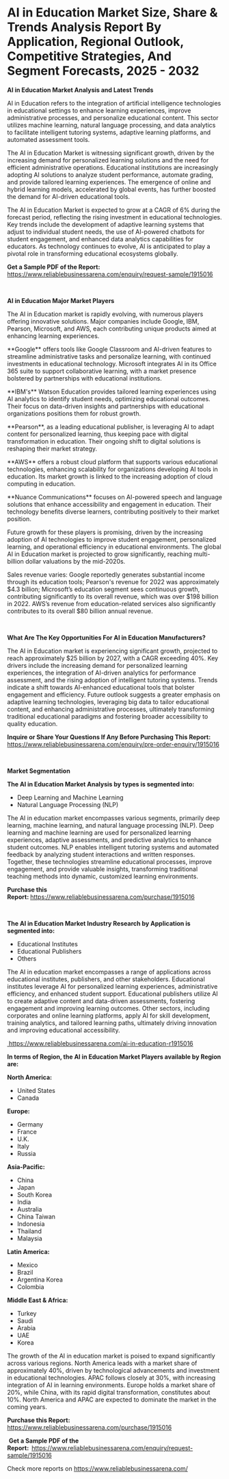 <p><h1>AI in Education Market Size, Share & Trends Analysis Report By Application, Regional Outlook, Competitive Strategies, And Segment Forecasts, 2025 - 2032</h1></p><p><strong>AI in Education Market Analysis and Latest Trends</strong></p>
<p><p>AI in Education refers to the integration of artificial intelligence technologies in educational settings to enhance learning experiences, improve administrative processes, and personalize educational content. This sector utilizes machine learning, natural language processing, and data analytics to facilitate intelligent tutoring systems, adaptive learning platforms, and automated assessment tools.</p><p>The AI in Education Market is witnessing significant growth, driven by the increasing demand for personalized learning solutions and the need for efficient administrative operations. Educational institutions are increasingly adopting AI solutions to analyze student performance, automate grading, and provide tailored learning experiences. The emergence of online and hybrid learning models, accelerated by global events, has further boosted the demand for AI-driven educational tools.</p><p>The AI in Education Market is expected to grow at a CAGR of 6% during the forecast period, reflecting the rising investment in educational technologies. Key trends include the development of adaptive learning systems that adjust to individual student needs, the use of AI-powered chatbots for student engagement, and enhanced data analytics capabilities for educators. As technology continues to evolve, AI is anticipated to play a pivotal role in transforming educational ecosystems globally.</p></p>
<p><strong>Get a Sample PDF of the Report:&nbsp;</strong> <a href="https://www.reliablebusinessarena.com/enquiry/request-sample/1915016?utm_campaign=3200&utm_medium=2&utm_source=Github&utm_content=ia&utm_term=10032025&utm_id=ai-in-education">https://www.reliablebusinessarena.com/enquiry/request-sample/1915016</a></p>
<p>&nbsp;</p>
<p><strong>AI in Education Major Market Players</strong></p>
<p><p>The AI in Education market is rapidly evolving, with numerous players offering innovative solutions. Major companies include Google, IBM, Pearson, Microsoft, and AWS, each contributing unique products aimed at enhancing learning experiences.</p><p>**Google** offers tools like Google Classroom and AI-driven features to streamline administrative tasks and personalize learning, with continued investments in educational technology. Microsoft integrates AI in its Office 365 suite to support collaborative learning, with a market presence bolstered by partnerships with educational institutions.</p><p>**IBM's** Watson Education provides tailored learning experiences using AI analytics to identify student needs, optimizing educational outcomes. Their focus on data-driven insights and partnerships with educational organizations positions them for robust growth.</p><p>**Pearson**, as a leading educational publisher, is leveraging AI to adapt content for personalized learning, thus keeping pace with digital transformation in education. Their ongoing shift to digital solutions is reshaping their market strategy.</p><p>**AWS** offers a robust cloud platform that supports various educational technologies, enhancing scalability for organizations developing AI tools in education. Its market growth is linked to the increasing adoption of cloud computing in education.</p><p>**Nuance Communications** focuses on AI-powered speech and language solutions that enhance accessibility and engagement in education. Their technology benefits diverse learners, contributing positively to their market position.</p><p>Future growth for these players is promising, driven by the increasing adoption of AI technologies to improve student engagement, personalized learning, and operational efficiency in educational environments. The global AI in Education market is projected to grow significantly, reaching multi-billion dollar valuations by the mid-2020s.</p><p>Sales revenue varies: Google reportedly generates substantial income through its education tools; Pearson's revenue for 2022 was approximately $4.3 billion; Microsoft’s education segment sees continuous growth, contributing significantly to its overall revenue, which was over $198 billion in 2022. AWS’s revenue from education-related services also significantly contributes to its overall $80 billion annual revenue.</p></p>
<p>&nbsp;</p>
<p><strong>What Are The Key Opportunities For AI in Education Manufacturers?</strong></p>
<p><p>The AI in Education market is experiencing significant growth, projected to reach approximately $25 billion by 2027, with a CAGR exceeding 40%. Key drivers include the increasing demand for personalized learning experiences, the integration of AI-driven analytics for performance assessment, and the rising adoption of intelligent tutoring systems. Trends indicate a shift towards AI-enhanced educational tools that bolster engagement and efficiency. Future outlook suggests a greater emphasis on adaptive learning technologies, leveraging big data to tailor educational content, and enhancing administrative processes, ultimately transforming traditional educational paradigms and fostering broader accessibility to quality education.</p></p>
<p><strong>Inquire or Share Your Questions If Any Before Purchasing This Report:</strong> <a href="https://www.reliablebusinessarena.com/enquiry/pre-order-enquiry/1915016?utm_campaign=3200&utm_medium=2&utm_source=Github&utm_content=ia&utm_term=10032025&utm_id=ai-in-education">https://www.reliablebusinessarena.com/enquiry/pre-order-enquiry/1915016</a></p>
<p>&nbsp;</p>
<p><strong>Market Segmentation</strong></p>
<p><strong>The AI in Education Market Analysis by types is segmented into:</strong></p>
<p><ul><li>Deep Learning and Machine Learning</li><li>Natural Language Processing (NLP)</li></ul></p>
<p><p>The AI in education market encompasses various segments, primarily deep learning, machine learning, and natural language processing (NLP). Deep learning and machine learning are used for personalized learning experiences, adaptive assessments, and predictive analytics to enhance student outcomes. NLP enables intelligent tutoring systems and automated feedback by analyzing student interactions and written responses. Together, these technologies streamline educational processes, improve engagement, and provide valuable insights, transforming traditional teaching methods into dynamic, customized learning environments.</p></p>
<p><strong>Purchase this Report:&nbsp;</strong><a href="https://www.reliablebusinessarena.com/purchase/1915016?utm_campaign=3200&utm_medium=2&utm_source=Github&utm_content=ia&utm_term=10032025&utm_id=ai-in-education">https://www.reliablebusinessarena.com/purchase/1915016</a></p>
<p>&nbsp;</p>
<p><strong>The AI in Education Market Industry Research by Application is segmented into:</strong></p>
<p><ul><li>Educational Institutes</li><li>Educational Publishers</li><li>Others</li></ul></p>
<p><p>The AI in education market encompasses a range of applications across educational institutes, publishers, and other stakeholders. Educational institutes leverage AI for personalized learning experiences, administrative efficiency, and enhanced student support. Educational publishers utilize AI to create adaptive content and data-driven assessments, fostering engagement and improving learning outcomes. Other sectors, including corporates and online learning platforms, apply AI for skill development, training analytics, and tailored learning paths, ultimately driving innovation and improving educational accessibility.</p></p>
<p><a href="https://www.reliablebusinessarena.com/ai-in-education-r1915016?utm_campaign=3200&utm_medium=2&utm_source=Github&utm_content=ia&utm_term=10032025&utm_id=ai-in-education">&nbsp;https://www.reliablebusinessarena.com/ai-in-education-r1915016</a></p>
<p><strong>In terms of Region, the AI in Education Market Players available by Region are:</strong></p>
<p>
    <p> <strong> North America: </strong>
        <ul>
            <li>United States</li>
            <li>Canada</li>
        </ul>
        </p> 
    <p> <strong> Europe: </strong>
        <ul>
            <li>Germany</li>
            <li>France</li>
            <li>U.K.</li>
            <li>Italy</li>
            <li>Russia</li>
        </ul>
        </p> 
    <p> <strong> Asia-Pacific: </strong>
        <ul>
            <li>China</li>
            <li>Japan</li>
            <li>South Korea</li>
            <li>India</li>
            <li>Australia</li>
            <li>China Taiwan</li>
            <li>Indonesia</li>
            <li>Thailand</li>
            <li>Malaysia</li>
        </ul>
        </p> 
    <p> <strong> Latin America: </strong>
        <ul>
            <li>Mexico</li>
            <li>Brazil</li>
            <li>Argentina Korea</li>
            <li>Colombia</li>
        </ul>
        </p> 
    <p> <strong> Middle East & Africa: </strong>
        <ul>
            <li>Turkey</li>
            <li>Saudi</li>
            <li>Arabia</li>
            <li>UAE</li>
            <li>Korea</li>
        </ul>
    </p>
    </p>
<p><p>The growth of the AI in education market is poised to expand significantly across various regions. North America leads with a market share of approximately 40%, driven by technological advancements and investment in educational technologies. APAC follows closely at 30%, with increasing integration of AI in learning environments. Europe holds a market share of 20%, while China, with its rapid digital transformation, constitutes about 10%. North America and APAC are expected to dominate the market in the coming years.</p></p>
<p><strong>Purchase this Report: </strong><a href="https://www.reliablebusinessarena.com/purchase/1915016?utm_campaign=3200&utm_medium=2&utm_source=Github&utm_content=ia&utm_term=10032025&utm_id=ai-in-education">https://www.reliablebusinessarena.com/purchase/1915016</a></p>
<p>&nbsp;<strong>Get a Sample PDF of the Report:&nbsp;&nbsp;</strong><a href="https://www.reliablebusinessarena.com/enquiry/request-sample/1915016?utm_campaign=3200&utm_medium=2&utm_source=Github&utm_content=ia&utm_term=10032025&utm_id=ai-in-education">https://www.reliablebusinessarena.com/enquiry/request-sample/1915016</a></p>
<p><strong></strong></p>
<p>Check more reports on <a href="https://www.reliablebusinessarena.com/?utm_campaign=3200&utm_medium=2&utm_source=Github&utm_content=ia&utm_term=10032025&utm_id=ai-in-education">https://www.reliablebusinessarena.com/</a></p>